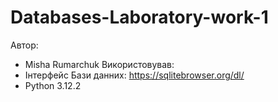 # Databases-Laboratory-work-1
Автор:
- Misha Rumarchuk
Використовував:
- Інтерфейс Бази данних: https://sqlitebrowser.org/dl/
- Python 3.12.2
